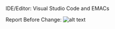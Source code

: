 IDE/Editor: Visual Studio Code and EMACs

Report Before Change:
![alt text](https://user-images.githubusercontent.com/55998621/92249025-7ba36680-ee97-11ea-8b44-a5640e965504.png)
